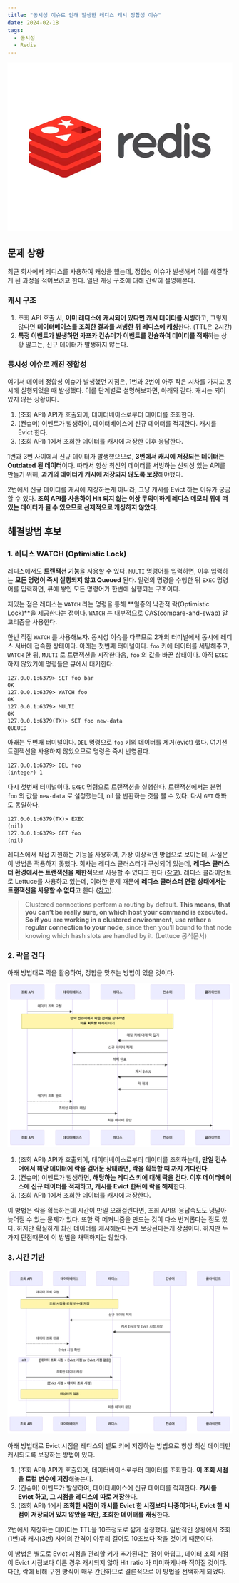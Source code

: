 ```yaml
---
title: "동시성 이슈로 인해 발생한 레디스 캐시 정합성 이슈"
date: 2024-02-18
tags:
  - 동시성
  - Redis
---
```


![](./redis.png)

## 문제 상황

최근 회사에서 레디스를 사용하여 캐싱을 했는데, 정합성 이슈가 발생해서 이를 해결하게 된 과정을 적어보려고 한다. 일단 캐싱 구조에 대해 간략히 설명해본다.

### 캐시 구조

1. 조회 API 호출 시, **이미 레디스에 캐시되어 있다면 캐시 데이터를 서빙**하고, 그렇지 않다면 **데이터베이스를 조회한 결과를 서빙한 뒤 레디스에 캐싱**한다. (TTL은 2시간)
2. **특정 이벤트가 발생하면 카프카 컨슈머가 이벤트를 컨슘하여 데이터를 적재**하는 상황 말고는, 신규 데이터가 발생하지 않는다.

### 동시성 이슈로 깨진 정합성

여기서 데이터 정합성 이슈가 발생했던 지점은, 1번과 2번이 아주 작은 시차를 가지고 동시에 실행되었을 때 발생했다. 이를 단계별로 설명해보자면, 아래와 같다. 캐시는 되어 있지 않은 상황이다.

1. (조회 API) API가 호출되어, 데이터베이스로부터 데이터를 조회한다.
2. (컨슈머) 이벤트가 발생하여, 데이터베이스에 신규 데이터를 적재한다. 캐시를 Evict 한다.
3. (조회 API) 1에서 조회한 데이터를 캐시에 저장한 이후 응답한다.

1번과 3번 사이에서 신규 데이터가 발생했으므로, **3번에서 캐시에 저장되는 데이터는 Outdated 된 데이터**이다. 따라서 항상 최신의 데이터를 서빙하는 신뢰성 있는 API를 만들기 위해, **과거의 데이터가 캐시에 저장되지 않도록 보장**해야했다.

2번에서 신규 데이터를 캐시에 저장하는게 아니라, 그냥 캐시를 Evict 하는 이유가 궁금할 수 있다. **조회 API를 사용하여 Hit 되지 않는 이상 무의미하게 레디스 메모리 위에 떠있는 데이터가 될 수 있으므로 선제적으로 캐싱하지 않았다**.

## 해결방법 후보

### 1. 레디스 WATCH (Optimistic Lock)

레디스에서도 **트랜잭션 기능**을 사용할 수 있다. `MULTI` 명령어를 입력하면, 이후 입력하는 **모든 명령이 즉시 실행되지 않고 Queued** 된다. 일련의 명령을 수행한 뒤 `EXEC` 명령어를 입력하면, 큐에 쌓인 모든 명령어가 한번에 실행되는 구조이다.

재밌는 점은 레디스는 `WATCH` 라는 명령을 통해 **일종의 낙관적 락(Optimistic Lock)**을 제공한다는 점이다. `WATCH` 는 내부적으로 CAS(compare-and-swap) 알고리즘을 사용한다.

한번 직접 `WATCH` 를 사용해보자. 동시성 이슈를 다루므로 2개의 터미널에서 동시에 레디스 서버에 접속한 상태이다. 아래는 첫번째 터미널이다. `foo` 키에 데이터를 세팅해주고, `WATCH` 한 뒤, `MULTI` 로 트랜잭션을 시작한다음, `foo` 의 값을 바꾼 상태이다. 아직 `EXEC` 하지 않았기에 명령들은 큐에서 대기한다.

```
127.0.0.1:6379> SET foo bar
OK
127.0.0.1:6379> WATCH foo
OK
127.0.0.1:6379> MULTI
OK
127.0.0.1:6379(TX)> SET foo new-data
QUEUED
```

아래는 두번째 터미널이다. `DEL` 명령으로 `foo` 키의 데이터를 제거(evict) 했다. 여기선 트랜잭션을 사용하지 않았으므로 명령은 즉시 반영된다.

```
127.0.0.1:6379> DEL foo
(integer) 1
```

다시 첫번째 터미널이다. `EXEC` 명령으로 트랜잭션을 실행한다. 트랜잭션에서는 분명 `foo` 의 값을 `new-data` 로 설정했는데, nil 을 반환하는 것을 볼 수 있다. 다시 `GET` 해봐도 동일하다.

```
127.0.0.1:6379(TX)> EXEC
(nil)
127.0.0.1:6379> GET foo
(nil)
```

레디스에서 직접 지원하는 기능을 사용하여, 가장 이상적인 방법으로 보이는데, 사실은 이 방법은 적용하지 못했다. 회사는 레디스 클러스터가 구성되어 있는데, **레디스 클러스터 환경에서는 트랜잭션을 제한적**으로 사용할 수 있다고 한다 ([참고](https://stackoverflow.com/questions/42088324/is-there-any-redis-client-java-prefered-which-supports-transactions-on-redis-c)). 레디스 클라이언트로 Lettuce를 사용하고 있는데, 이러한 문제 때문에 **레디스 클러스터 연결 상태에서는 트랜잭션을 사용할 수 없다**고 한다 ([참고](https://github.com/lettuce-io/lettuce-core/wiki/Transactions#transactions-on-clustered-connections)).

> Clustered connections perform a routing by default. **This means, that you can’t be really sure, on which host your command is executed. So if you are working in a clustered environment, use rather a regular connection to your node**, since then you’ll bound to that node knowing which hash slots are handled by it. (Lettuce 공식문서)

### 2. 락을 건다

아래 방법대로 락을 활용하여, 정합을 맞추는 방법이 있을 것이다.

![](./lock.png)

1. (조회 API) API가 호출되어, 데이터베이스로부터 데이터를 조회하는데, **만일 컨슈머에서 해당 데이터에 락을 걸어둔 상태라면, 락을 획득할 때 까지 기다린다**.
2. (컨슈머) 이벤트가 발생하면, **해당하는 레디스 키에 대해 락을 건다. 이후 데이터베이스에 신규 데이터를 적재하고, 캐시를 Evict 한뒤에 락을 해제**한다.
3. (조회 API) 1에서 조회한 데이터를 캐시에 저장한다.

이 방법은 락을 획득하는데 시간이 만일 오래걸린다면, 조회 API의 응답속도도 덩달아 늦어질 수 있는 문제가 있다. 또한 락 메커니즘을 만드는 것이 다소 번거롭다는 점도 있다. 하지만 확실하게 최신 데이터를 캐시해둔다는게 보장된다는게 장점이다. 하지만 두가지 단점때문에 이 방법을 채택하지는 않았다.

### 3. 시간 기반

![](./time-based.png)

아래 방법대로 Evict 시점을 레디스의 별도 키에 저장하는 방법으로 항상 최신 데이터만 캐시되도록 보장하는 방법이 있다.

1. (조회 API) API가 호출되어, 데이터베이스로부터 데이터를 조회한다. **이 조회 시점을 로컬 변수에 저장**해놓는다.
2. (컨슈머) 이벤트가 발생하여, 데이터베이스에 신규 데이터를 적재한다. **캐시를 Evict 하고, 그 시점을 레디스에 따로 저장**한다.
3. (조회 API) 1에서 **조회한 시점이 캐시를 Evict 한 시점보다 나중이거나, Evict 한 시점이 저장되어 있지 않았을 때만, 조회한 데이터를 캐싱**한다.

2번에서 저장하는 데이터는 TTL을 10초정도로 짧게 설정했다. 일반적인 상황에서 조회(1번)과 캐시(3번) 사이의 간격이 아무리 길어도 10초보다 작을 것이기 때문이다.

이 방법은 별도로 Evict 시점을 관리할 키가 추가된다는 점이 아쉽고, 데이터 조회 시점이 Evict 시점보다 이른 경우 캐시되지 않아 Hit ratio 가 미미하게나마 적어질 것이다. 다만, 락에 비해 구현 방식이 매우 간단하므로 결론적으로 이 방법을 선택하게 되었다.
